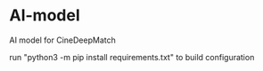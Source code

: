 # AI-model
AI model for CineDeepMatch

run "python3 -m pip install requirements.txt" to build configuration
